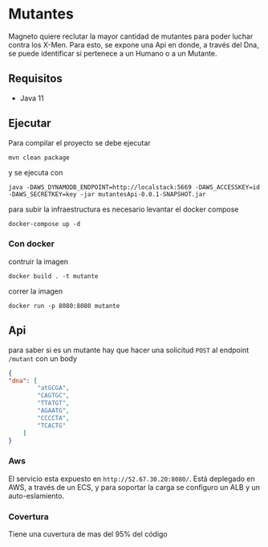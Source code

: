# Mutantes
Magneto quiere reclutar la mayor cantidad de mutantes para poder luchar contra los X-Men. Para esto, se expone una Api en donde, a través del Dna, se puede identificar si pertenece a un Humano o a un Mutante.

## Requisitos
- Java 11

## Ejecutar

Para compilar el proyecto se debe ejecutar
```
mvn clean package
```
y se ejecuta con 
```
java -DAWS_DYNAMODB_ENDPOINT=http://localstack:5669 -DAWS_ACCESSKEY=id -DAWS_SECRETKEY=key -jar mutantesApi-0.0.1-SNAPSHOT.jar
```
para subir la infraestructura es necesario levantar el docker compose
```
docker-compose up -d
```

### Con docker
contruir la imagen 
```
docker build . -t mutante
```
correr la imagen
```
docker run -p 8080:8080 mutante
```

## Api
para saber si es un mutante hay que hacer una solicitud `POST` al endpoint `/mutant`
con un body
```json
{
"dna": [
        "atGCGA",
        "CAGTGC",
        "TTATGT",
        "AGAATG",
        "CCCCTA",
        "TCACTG"
    ]
}
```
### Aws
El servicio esta expuesto en `http://52.67.30.20:8080/`.
Está deplegado en AWS, a través de un ECS, y para soportar la carga se configuro un ALB y un auto-eslamiento.

### Covertura
Tiene una cuvertura de mas del 95% del código
